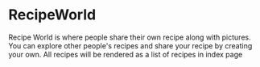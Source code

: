 # RecipeWorld
 Recipe World is where people share their own recipe along with pictures. You can explore other people's recipes and share your recipe by creating your own. All recipes will be rendered as a list of recipes in index page
